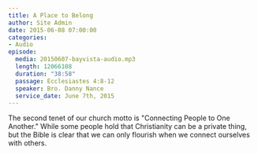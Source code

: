 ```yaml
---
title: A Place to Belong
author: Site Admin
date: 2015-06-08 07:00:00
categories:
- Audio
episode:
  media: 20150607-bayvista-audio.mp3
  length: 12066108
  duration: "38:58"
  passage: Ecclesiastes 4:8-12
  speaker: Bro. Danny Nance
  service_date: June 7th, 2015
---
```

The second tenet of our church motto is "Connecting People to One Another." While some people hold that Christianity can be a private thing, but the Bible is clear that we can only flourish when we connect ourselves with others.